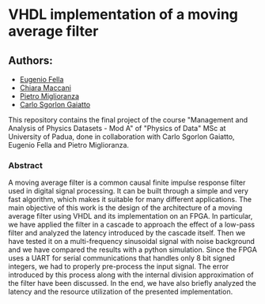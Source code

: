 # VHDL implementation of a moving average filter

## Authors:
- [Eugenio Fella](https://github.com/eugeniofella)
- [Chiara Maccani](https://github.com/chiaramaccani)
- [Pietro Miglioranza](https://github.com/pmiglioranza)
- [Carlo Sgorlon Gaiatto](https://github.com/carlosgorlongaiato)





This repository contains the final project of the course "Management and Analysis of Physics Datasets - Mod A" of "Physics of Data" MSc at University of Padua, done in collaboration with Carlo Sgorlon Gaiatto, Eugenio Fella and Pietro Miglioranza.

### Abstract
A moving average filter is a common causal finite impulse response filter used in digital signal processing. It can be built through a simple and very fast algorithm, which makes it suitable for many different applications. The main objective of this work is the design of the architecture of a moving average filter using VHDL and its implementation on an FPGA. In particular, we have applied the filter in a cascade to approach the effect of a low-pass filter and analyzed the latency introduced by the cascade itself. Then we have tested it on a multi-frequency sinusoidal signal with noise background and we have compared the results with a python simulation. Since the FPGA uses a UART for serial communications that handles only 8 bit signed integers, we had to properly pre-process the input signal. The error introduced by this process along with the internal division approximation of the filter have been discussed. In the end, we have also briefly analyzed the latency and the resource utilization of the presented implementation.
